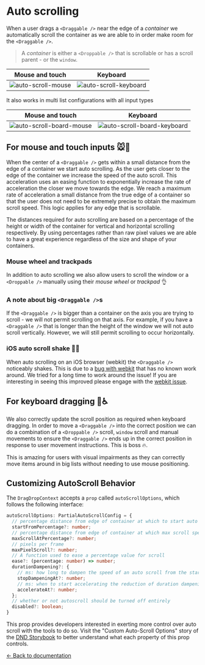 # Auto scrolling

When a user drags a `<Draggable />` near the edge of a _container_ we automatically scroll the container as we are able to in order make room for the `<Draggable />`.

> A _container_ is either a `<Droppable />` that is scrollable or has a scroll parent - or the `window`.

| Mouse and touch                                                                                                           | Keyboard                                                                                                                     |
| ------------------------------------------------------------------------------------------------------------------------- | ---------------------------------------------------------------------------------------------------------------------------- |
| ![auto-scroll-mouse](https://user-images.githubusercontent.com/2182637/36520373-c9e2cb7e-17e4-11e8-9e93-4d2389d51fa4.gif) | ![auto-scroll-keyboard](https://user-images.githubusercontent.com/2182637/36520375-cc1aa45c-17e4-11e8-842d-94aed694428a.gif) |

It also works in multi list configurations with all input types

| Mouse and touch                                                                                                                 | Keyboard                                                                                                                           |
| ------------------------------------------------------------------------------------------------------------------------------- | ---------------------------------------------------------------------------------------------------------------------------------- |
| ![auto-scroll-board-mouse](https://user-images.githubusercontent.com/2182637/36520670-57752526-17e6-11e8-95b3-b5a3978a5312.gif) | ![auto-scroll-board-keyboard](https://user-images.githubusercontent.com/2182637/36520650-3d3638f8-17e6-11e8-9cba-1fb439070285.gif) |

## For mouse and touch inputs 🐭📱

When the center of a `<Draggable />` gets within a small distance from the edge of a container we start auto scrolling. As the user gets closer to the edge of the container we increase the speed of the auto scroll. This acceleration uses an easing function to exponentially increase the rate of acceleration the closer we move towards the edge. We reach a maximum rate of acceleration a small distance from the true edge of a container so that the user does not need to be extremely precise to obtain the maximum scroll speed. This logic applies for any edge that is scrollable.

The distances required for auto scrolling are based on a percentage of the height or width of the container for vertical and horizontal scrolling respectively. By using percentages rather than raw pixel values we are able to have a great experience regardless of the size and shape of your containers.

### Mouse wheel and trackpads

In addition to auto scrolling we also allow users to scroll the window or a `<Droppable />` manually using their _mouse wheel_ or _trackpad_ 👌

### A note about big `<Draggable />`s

If the `<Draggable />` is bigger than a container on the axis you are trying to scroll - we will not permit scrolling on that axis. For example, if you have a `<Draggable />` that is longer than the height of the window we will not auto scroll vertically. However, we will still permit scrolling to occur horizontally.

### iOS auto scroll shake 📱🤕

When auto scrolling on an iOS browser (webkit) the `<Draggable />` noticeably shakes. This is due to a [bug with webkit](https://bugs.webkit.org/show_bug.cgi?id=181954) that has no known work around. We tried for a long time to work around the issue! If you are interesting in seeing this improved please engage with the [webkit issue](https://bugs.webkit.org/show_bug.cgi?id=181954).

## For keyboard dragging 🎹♿️

We also correctly update the scroll position as required when keyboard dragging. In order to move a `<Draggable />` into the correct position we can do a combination of a `<Droppable />` scroll, `window` scroll and manual movements to ensure the `<Draggable />` ends up in the correct position in response to user movement instructions. This is boss 🔥.

This is amazing for users with visual impairments as they can correctly move items around in big lists without needing to use mouse positioning.

## Customizing AutoScroll Behavior

The `DragDropContext` accepts a `prop` called `autoScrollOptions`, which follows the following interface:

```ts
autoScrollOptions: PartialAutoScrollConfig = {
  // percentage distance from edge of container at which to start auto scrolling
  startFromPercentage?: number;
  // percentage distance from edge of container at which max scroll speed is achieved
  maxScrollAtPercentage?: number;
  // pixels per frame
  maxPixelScroll?: number;
  // A function used to ease a percentage value for scroll
  ease?: (percentage: number) => number;
  durationDampening?: {
    // ms: how long to dampen the speed of an auto scroll from the start of a drag
    stopDampeningAt?: number;
    // ms: when to start accelerating the reduction of duration dampening
    accelerateAt?: number;
  };
  // whether or not autoscroll should be turned off entirely
  disabled?: boolean;
}
```

This prop provides developers interested in exerting more control over auto scroll with the tools to do so. Visit the "Custom Auto-Scroll Options" story of the [DND Storybook](https://dnd.hellopangea.com/?path=/story/welcome--page) to better understand what each property of this prop controls.

[← Back to documentation](/README.md#documentation-)
